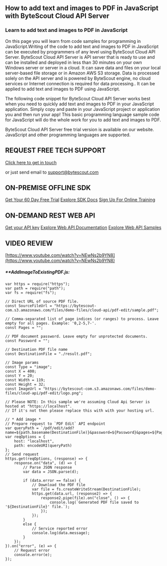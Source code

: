 ## How to add text and images to PDF in JavaScript with ByteScout Cloud API Server

### Learn to add text and images to PDF in JavaScript

On this page you will learn from code samples for programming in JavaScript.Writing of the code to add text and images to PDF in JavaScript can be executed by programmers of any level using ByteScout Cloud API Server. ByteScout Cloud API Server is API server that is ready to use and can be installed and deployed in less than 30 minutes on your own Windows server or server in a cloud. It can save data and files on your local server-based file storage or in Amazon AWS S3 storage. Data is processed solely on the API server and is powered by ByteScout engine, no cloud services or Internet connection is required for data processing.. It can be applied to add text and images to PDF using JavaScript.

The following code snippet for ByteScout Cloud API Server works best when you need to quickly add text and images to PDF in your JavaScript application.  Simply copy and paste in your JavaScript project or application you and then run your app! This basic programming language sample code for JavaScript will do the whole work for you to add text and images to PDF.

ByteScout Cloud API Server free trial version is available on our website. JavaScript and other programming languages are supported.

## REQUEST FREE TECH SUPPORT

[Click here to get in touch](https://bytescout.zendesk.com/hc/en-us/requests/new?subject=ByteScout%20Cloud%20API%20Server%20Question)

or just send email to [support@bytescout.com](mailto:support@bytescout.com?subject=ByteScout%20Cloud%20API%20Server%20Question) 

## ON-PREMISE OFFLINE SDK 

[Get Your 60 Day Free Trial](https://bytescout.com/download/web-installer?utm_source=github-readme)
[Explore SDK Docs](https://bytescout.com/documentation/index.html?utm_source=github-readme)
[Sign Up For Online Training](https://academy.bytescout.com/)


## ON-DEMAND REST WEB API

[Get your API key](https://pdf.co/documentation/api?utm_source=github-readme)
[Explore Web API Documentation](https://pdf.co/documentation/api?utm_source=github-readme)
[Explore Web API Samples](https://github.com/bytescout/ByteScout-SDK-SourceCode/tree/master/PDF.co%20Web%20API)

## VIDEO REVIEW

[https://www.youtube.com/watch?v=NEwNs2b9YN8](https://www.youtube.com/watch?v=NEwNs2b9YN8)




<!-- code block begin -->

##### ****AddImageToExistingPDF.js:**
    
```
var https = require("https");
var path = require("path");
var fs = require("fs");

// Direct URL of source PDF file.
const SourceFileUrl = "https://bytescout-com.s3.amazonaws.com/files/demo-files/cloud-api/pdf-edit/sample.pdf";

// Comma-separated list of page indices (or ranges) to process. Leave empty for all pages. Example: '0,2-5,7-'.
const Pages = "";

// PDF document password. Leave empty for unprotected documents.
const Password = "";

// Destination PDF file name
const DestinationFile = "./result.pdf";

// Image params
const Type = "image";
const X = 400;
const Y = 20;
const Width = 119;
const Height = 32;
const ImageUrl = "https://bytescout-com.s3.amazonaws.com/files/demo-files/cloud-api/pdf-edit/logo.png";

// Please NOTE: In this sample we're assuming Cloud Api Server is hosted at "https://localhost". 
// If it's not then please replace this with with your hosting url.

// * Add image *
// Prepare request to `PDF Edit` API endpoint
var queryPath = `/pdf/edit/add?name=${path.basename(DestinationFile)}&password=${Password}&pages=${Pages}&url=${SourceFileUrl}&type=${Type}&x=${X}&y=${Y}&width=${Width}&height=${Height}&urlimage=${ImageUrl}`;
var reqOptions = {
    host: "localhost",
    path: encodeURI(queryPath)
};
// Send request
https.get(reqOptions, (response) => {
    response.on("data", (d) => {
        // Parse JSON response
        var data = JSON.parse(d);
        
        if (data.error == false) {
            // Download the PDF file
            var file = fs.createWriteStream(DestinationFile);
            https.get(data.url, (response2) => {
                response2.pipe(file).on("close", () => {
                    console.log(`Generated PDF file saved to '${DestinationFile}' file.`);
                });
            });
        }
        else {
            // Service reported error
            console.log(data.message);
        }
    });
}).on("error", (e) => {
    // Request error
    console.error(e);
});
```

<!-- code block end -->